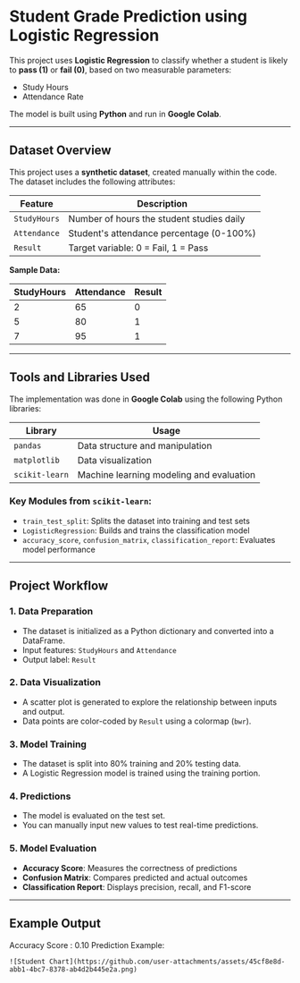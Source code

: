 
# Student Grade Prediction using Logistic Regression
This project uses **Logistic Regression** to classify whether a student is likely to **pass (1)** or **fail (0)**, based on two measurable parameters:

- Study Hours
- Attendance Rate

The model is built using **Python** and run in **Google Colab**.

---

## Dataset Overview

This project uses a **synthetic dataset**, created manually within the code. The dataset includes the following attributes:

| Feature      | Description                                |
|--------------|--------------------------------------------|
| `StudyHours` | Number of hours the student studies daily  |
| `Attendance` | Student's attendance percentage (0-100%)   |
| `Result`     | Target variable: 0 = Fail, 1 = Pass        |

**Sample Data:**

| StudyHours | Attendance | Result |
|------------|------------|--------|
| 2          | 65         | 0      |
| 5          | 80         | 1      |
| 7          | 95         | 1      |


---

## Tools and Libraries Used

The implementation was done in **Google Colab** using the following Python libraries:

| Library        | Usage                                      |
|----------------|--------------------------------------------|
| `pandas`       | Data structure and manipulation             |
| `matplotlib`   | Data visualization                          |
| `scikit-learn` | Machine learning modeling and evaluation    |

### Key Modules from `scikit-learn`:
- `train_test_split`: Splits the dataset into training and test sets
- `LogisticRegression`: Builds and trains the classification model
- `accuracy_score`, `confusion_matrix`, `classification_report`: Evaluates model performance

---

## Project Workflow

### 1. Data Preparation
- The dataset is initialized as a Python dictionary and converted into a DataFrame.
- Input features: `StudyHours` and `Attendance`
- Output label: `Result`

### 2. Data Visualization
- A scatter plot is generated to explore the relationship between inputs and output.
- Data points are color-coded by `Result` using a colormap (`bwr`).

### 3. Model Training
- The dataset is split into 80% training and 20% testing data.
- A Logistic Regression model is trained using the training portion.

### 4. Predictions
- The model is evaluated on the test set.
- You can manually input new values to test real-time predictions.

### 5. Model Evaluation
- **Accuracy Score**: Measures the correctness of predictions
- **Confusion Matrix**: Compares predicted and actual outcomes
- **Classification Report**: Displays precision, recall, and F1-score

---

## Example Output
Accuracy Score       : 0.10
Prediction Example:
```plaintext
![Student Chart](https://github.com/user-attachments/assets/45cf8e8d-abb1-4bc7-8378-ab4d2b445e2a.png)

